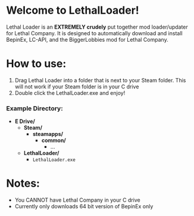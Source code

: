 # Welcome to LethalLoader!
Lethal Loader is an **EXTREMELY crudely** put together mod loader/updater for Lethal Company. It is designed to automatically download and install BepinEx, LC-API, and the BiggerLobbies mod for Lethal Company.

# How to use:
1. Drag Lethal Loader into a folder that is next to your Steam folder. This will not work if your Steam folder is in your C drive
1. Double click the LethalLoader.exe and enjoy!

### Example Directory:
- **E Drive/**
    - **Steam/**
        - **steamapps/**
            - **common/**
                - ...
    - **LethalLoader/**
        - `LethalLoader.exe`


# Notes:
- You CANNOT have Lethal Company in your C drive
- Currently only downloads 64 bit version of BepinEx only
